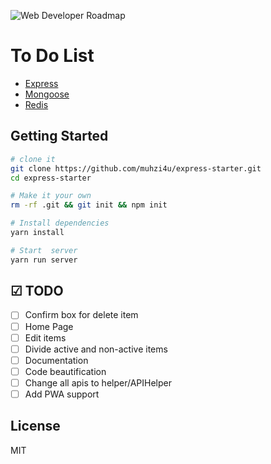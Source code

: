 ![Web Developer Roadmap](https://i.imgur.com/oxsayps.png)

# To Do List

* [Express](https://expressjs.com/)
* [Mongoose](http://mongoosejs.com/)
* [Redis](https://redis.io/)

## Getting Started

```sh
# clone it
git clone https://github.com/muhzi4u/express-starter.git
cd express-starter

# Make it your own
rm -rf .git && git init && npm init

# Install dependencies
yarn install

# Start  server
yarn run server
```

## ☑ TODO

* [ ] Confirm box for delete item
* [ ] Home Page
* [ ] Edit items
* [ ] Divide active and non-active items
* [ ] Documentation
* [ ] Code beautification
* [ ] Change all apis to helper/APIHelper
* [ ] Add PWA support

## License

MIT
